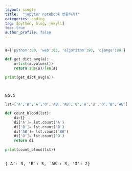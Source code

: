 ```yaml
---
layout: single
title:  "jupyter notebook 변환하기!"
categories: coding
tag: [python, blog, jekyll]
toc: true
author_profile: false
---
```


<head>
  <style>
    table.dataframe {
      white-space: normal;
      width: 100%;
      height: 240px;
      display: block;
      overflow: auto;
      font-family: Arial, sans-serif;
      font-size: 0.9rem;
      line-height: 20px;
      text-align: center;
      border: 0px !important;
    }

    table.dataframe th {
      text-align: center;
      font-weight: bold;
      padding: 8px;
    }

    table.dataframe td {
      text-align: center;
      padding: 8px;
    }

    table.dataframe tr:hover {
      background: #b8d1f3; 
    }

    .output_prompt {
      overflow: auto;
      font-size: 0.9rem;
      line-height: 1.45;
      border-radius: 0.3rem;
      -webkit-overflow-scrolling: touch;
      padding: 0.8rem;
      margin-top: 0;
      margin-bottom: 15px;
      font: 1rem Consolas, "Liberation Mono", Menlo, Courier, monospace;
      color: $code-text-color;
      border: solid 1px $border-color;
      border-radius: 0.3rem;
      word-break: normal;
      white-space: pre;
    }

  .dataframe tbody tr th:only-of-type {
      vertical-align: middle;
  }

  .dataframe tbody tr th {
      vertical-align: top;
  }

  .dataframe thead th {
      text-align: center !important;
      padding: 8px;
  }

  .page__content p {
      margin: 0 0 0px !important;
  }

  .page__content p > strong {
    font-size: 0.8rem !important;
  }

  </style>
</head>



```python

a={'python':80, 'web':83, 'algorithm':90, 'django':89 }

def get_dict_avg(a):
    a=list(a.values())
    return sum(a)/len(a)

print(get_dict_avg(a))
    
    
```

<pre>
85.5
</pre>

```python
lst=['A','B','A','O','AB','AB','0','A','B','O','B','AB']

def count_blood(lst):
    di={}
    di['A']= lst.count('A')
    di['B']= lst.count('B')
    di['AB']= lst.count('AB')
    di['O']= lst.count('O')
    return di
       
print(count_blood(lst))
    
```

<pre>
{'A': 3, 'B': 3, 'AB': 3, 'O': 2}
</pre>

```python
```
